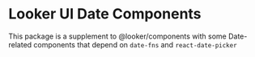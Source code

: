 # Looker UI Date Components

This package is a supplement to @looker/components with some Date-related components that depend on `date-fns` and `react-date-picker`
